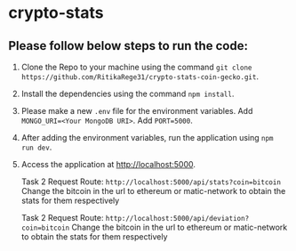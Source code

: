# crypto-stats
 
## Please follow below steps to run the code:

1. Clone the Repo to your machine using the command `git clone https://github.com/RitikaRege31/crypto-stats-coin-gecko.git`.
2. Install the dependencies using the command `npm install`.
3. Please make a new `.env` file for the environment variables.
   Add `MONGO_URI=<Your MongoDB URI>`.
   Add `PORT=5000`.
4. After adding the environment variables, run the application using `npm run dev`.
5. Access the application at [http://localhost:5000](http://localhost:5000).

    Task 2 Request Route: `http://localhost:5000/api/stats?coin=bitcoin`
    Change the bitcoin in the url to ethereum or matic-network to obtain the stats for them respectively

    Task 2 Request Route: `http://localhost:5000/api/deviation?coin=bitcoin`
    Change the bitcoin in the url to ethereum or matic-network to obtain the stats for them respectively
